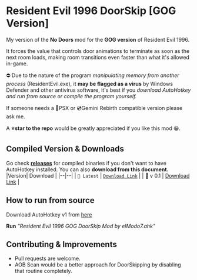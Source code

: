 # Resident Evil 1996 DoorSkip [GOG Version]
My version of the **No Doors** mod for the __GOG version__ of Resident Evil 1996.

It forces the value that controls door animations to terminate as soon as the next room loads, making room transitions even faster than what it's allowed in-game.

⛔ Due to the nature of the program *manipulating memory from another process* (ResidentEvil.exe), it **may be flagged as a virus** by Windows Defender and other antivirus software, it's best if you *download AutoHotkey and run from source or compile the program yourself.*

If someone needs a 📀PSX or 💿Gemini Rebirth compatible version please ask me.

A **⭐star to the repo** would be greatly appreciated if you like this mod 😀.


## Compiled Version & Downloads
Go check **[releases](https://github.com/elModo7/Resident_Evil_1996_NoDoors_GOG/releases)** for compiled binaries if you don't want to have AutoHotkey installed.
You can also **download from this document.**
|Version| Download |
|--|--|
| `💾 Latest` | [`Download Link`](https://github.com/elModo7/Resident_Evil_1996_NoDoors_GOG/releases/download/v0.1/Resident.Evil.1996.GOG.DoorSkip.Mod.by.elModo7.zip)  |
| 💾 v 0.1 | [Download Link](https://github.com/elModo7/Resident_Evil_1996_NoDoors_GOG/releases/download/v0.1/Resident.Evil.1996.GOG.DoorSkip.Mod.by.elModo7.zip)  |


## How to run from source

Download AutoHotkey v1 from [here](https://www.autohotkey.com/)

**Run** *"Resident Evil 1996 GOG DoorSkip Mod by elModo7.ahk"*

## Contributing & Improvements
- Pull requests are welcome.
- AOB Scan would be a better approach for DoorSkipping by disabling that routine completely.
